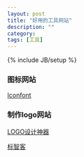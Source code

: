 ```yaml
---
layout: post
title: "好用的工具网站"
description: ""
category: 
tags: [工具]
---
```

{% include JB/setup %}


### 图标网站

[Iconfont](https://www.iconfont.cn/)


### 制作logo网站

[LOGO设计神器](https://www.logosc.cn/)

[标智客](https://www.logomaker.com.cn/)